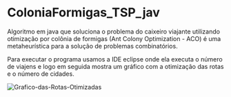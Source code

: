 # ColoniaFormigas_TSP_jav 
Algoritmo em java que soluciona o problema do caixeiro viajante  utilizando otimização por colônia de formigas (Ant Colony Optimization - ACO) é uma metaheurística para a solução de problemas combinatórios.

Para executar o programa usamos a IDE eclipse  onde ela executa o número de viajens e  logo em seguida mostra um gráfico com a otimização das rotas e o número de cidades.

![Grafico-das-Rotas-Otimizadas](https://user-images.githubusercontent.com/79385757/152277421-c480405a-efca-4838-8ac9-f4352dab911b.png)
